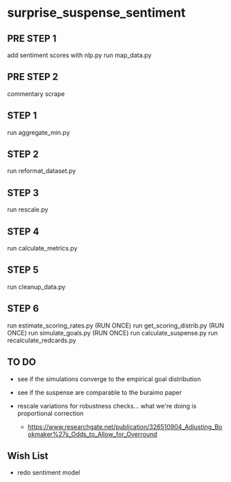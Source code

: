 # surprise_suspense_sentiment

## PRE STEP 1

add sentiment scores with nlp.py
run map_data.py

## PRE STEP 2

commentary scrape

## STEP 1

run aggregate_min.py

## STEP 2

run reformat_dataset.py

## STEP 3

run rescale.py

## STEP 4

run calculate_metrics.py

## STEP 5

run cleanup_data.py

## STEP 6

run estimate_scoring_rates.py (RUN ONCE)
run get_scoring_distrib.py (RUN ONCE)
run simulate_goals.py (RUN ONCE)
run calculate_suspense.py
run recalculate_redcards.py


## TO DO
* see if the simulations converge to the empirical goal distribution
* see if the suspense are comparable to the buraimo paper

* rescale variations for robustness checks... what we're doing is proportional correction
  * https://www.researchgate.net/publication/326510904_Adjusting_Bookmaker%27s_Odds_to_Allow_for_Overround

## Wish List
* redo sentiment model
